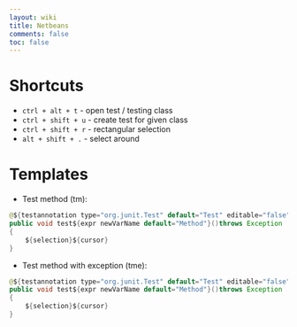 ```yaml
---
layout: wiki
title: Netbeans
comments: false
toc: false
---
```


# Shortcuts

* `ctrl + alt + t` - open test / testing class
* `ctrl + shift + u` - create test for given class
* `ctrl + shift + r` - rectangular selection
* `alt + shift + .` - select around

# Templates
* Test method (tm):

```java
@${testannotation type="org.junit.Test" default="Test" editable="false"}
public void test${expr newVarName default="Method"}()throws Exception
{
    ${selection}${cursor}
}
```

* Test method with exception (tme):

```java
@${testannotation type="org.junit.Test" default="Test" editable="false"}(expected = ${exc default="Exception"}.class )
public void test${expr newVarName default="Method"}()throws Exception
{
    ${selection}${cursor}
}
```
